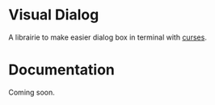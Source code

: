 # Visual Dialog

A librairie to make easier dialog box in terminal with [curses](https://docs.python.org/3/library/curses.html).

# Documentation

Coming soon.
